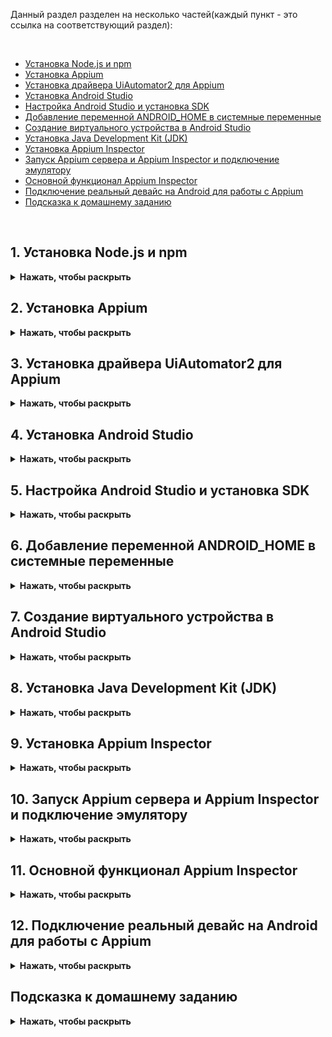 Данный раздел разделен на несколько частей(каждый пункт - это ссылка на соответствующий раздел):

<br>

* [Установка Node.js и npm](#1-Установка-Nodejs-и-npm)
* [Установка Appium](#2-Установка-Appium)
* [Установка драйвера UiAutomator2 для Appium](#3-Установка-драйвера-UiAutomator2-для-Appium)
* [Установка Android Studio](#4-Установка-Android-Studio)
* [Настройка Android Studio и установка SDK](#5-Настройка-Android-Studio-и-установка-SDK)
* [Добавление переменной ANDROID_HOME в системные переменные](#6-Добавление-переменной-ANDROID_HOME-в-системные-переменные)
* [Создание виртуального устройства в Android Studio](#7-Создание-виртуального-устройства-в-Android-Studio)
* [Установка Java Development Kit (JDK)](#8-Установка-Java-Development-Kit-JDK)
* [Установка Appium Inspector](#9-Установка-Appium-Inspector)
* [Запуск Appium сервера и Appium Inspector и подключение эмулятору](#10-Запуск-Appium-сервера-и-Appium-Inspector-и-подключение-эмулятору)
* [Основной функционал Appium Inspector](#11-Основной-функционал-Appium-Inspector)
* [Подключение реальный девайс на Android для работы с Appium](#12-Подключение-реальный-девайс-на-Android-для-работы-с-Appium)
* [Подсказка к домашнему заданию](#Подсказка-к-домашнему-заданию)

<br>

## 1. Установка Node.js и npm
<details><summary><b>Нажать, чтобы раскрыть</b></summary>

Для начала необходимо проверить установлены ли Node.js и npm на вашем компьютере. Для этого необходимо открыть командную строку и выполнить следующие команды:

```bash
node -v
npm -v
```
Если Node.js и npm не установлены, то вы увидите сообщение об ошибке.

![](https://raw.githubusercontent.com/qa-guru/knowledge-base/main/img/python/les20/install_nodejs_win_0.jpeg)

### Установка Node.js

Для того чтобы установить Node.js и npm необходимо перейти на сайт [Node.js](https://nodejs.org/en/) и скачать актуальную версию. 

![](https://raw.githubusercontent.com/qa-guru/knowledge-base/main/img/python/les20/download_nodejs_win.jpeg)

После скачивания необходимо запустить установщик и следовать инструкциям.

![](https://raw.githubusercontent.com/qa-guru/knowledge-base/main/img/python/les20/install_nodejs_1.jpeg)

![](https://raw.githubusercontent.com/qa-guru/knowledge-base/main/img/python/les20/install_nodejs_2.jpeg)

![](https://raw.githubusercontent.com/qa-guru/knowledge-base/main/img/python/les20/install_nodejs_3.jpeg)

Обратите внимание чтобы во время установки были отображены как на скриншоте следующие опции, а именно отображение `Add to PATH` и `npm package manager`.
![](https://raw.githubusercontent.com/qa-guru/knowledge-base/main/img/python/les20/install_nodejs_4.jpeg)

![](https://raw.githubusercontent.com/qa-guru/knowledge-base/main/img/python/les20/install_nodejs_5.jpeg)

![](https://raw.githubusercontent.com/qa-guru/knowledge-base/main/img/python/les20/install_nodejs_6.jpeg)

![](https://raw.githubusercontent.com/qa-guru/knowledge-base/main/img/python/les20/install_nodejs_7.jpeg)

После установки необходимо проверить всё ли установилось корректно. Для этого необходимо открыть командную строку и выполнить команды:

```bash
node -v
npm -v
```

Если всё установилось корректно, то вы увидите версии установленных пакетов.

![](https://raw.githubusercontent.com/qa-guru/knowledge-base/main/img/python/les20/npm_install.jpeg)

</details>

## 2. Установка Appium
<details><summary><b>Нажать, чтобы раскрыть</b></summary>

Установка Appium на Windows происходит через npm. Для этого необходимо открыть командную строку и выполнить следующую команду:

```bash
npm install -g appium
```

![](https://raw.githubusercontent.com/qa-guru/knowledge-base/main/img/python/les20/finish_install_appium.jpeg)

</details>

## 3. Установка драйвера UiAutomator2 для Appium
<details><summary><b>Нажать, чтобы раскрыть</b></summary>

Для установки драйвера UiAutomator2 необходимо выполнить следующую команду:

```bash
appium driver install uiautomator2
```

![](https://raw.githubusercontent.com/qa-guru/knowledge-base/main/img/python/les20/install_driver_uiautomator2.jpeg)

> **Важно!** Если во время ввода команды вы увидите ошибку, подобную этой:

![](https://raw.githubusercontent.com/qa-guru/knowledge-base/main/img/python/les20/error_appium.jpeg)

То необходимо выполнить следующую команду в терминале с **правами администратора!**:

```bash
Set-ExecutionPolicy RemoteSigned
```
И после этого ввести букву `Y` и нажать `Enter`.

![](https://raw.githubusercontent.com/qa-guru/knowledge-base/main/img/python/les20/fix_error.jpeg)

Далее заново нужно повторить установку драйвера UiAutomator2 по команде:

```bash
appium driver install uiautomator2
```

Если всё прошло успешно, то вы увидите сообщение об успешной установке драйвера.

</details>

## 4. Установка Android Studio
<details><summary><b>Нажать, чтобы раскрыть</b></summary>

Для установки Android Studio необходимо перейти на [официальный сайт](https://developer.android.com/studio) разработчика и скачать актуальную версию.

![](https://raw.githubusercontent.com/qa-guru/knowledge-base/main/img/python/les20/download_android_studio.jpeg)

Указать отметку, что вы прочитали и согласны с условиями лицензионного соглашения и нажать на кнопку `Download Android Studio for Windows`.

![](https://raw.githubusercontent.com/qa-guru/knowledge-base/main/img/python/les20/download_android_studio_terms.jpeg)

Открыть скачанный файл и следовать инструкциям.

![](https://raw.githubusercontent.com/qa-guru/knowledge-base/main/img/python/les20/install_android_studio_0.jpeg)

![](https://raw.githubusercontent.com/qa-guru/knowledge-base/main/img/python/les20/install_android_studio_1.jpeg)

![](https://raw.githubusercontent.com/qa-guru/knowledge-base/main/img/python/les20/install_android_studio_2.jpeg)

![](https://raw.githubusercontent.com/qa-guru/knowledge-base/main/img/python/les20/install_android_studio_3.jpeg)

![](https://raw.githubusercontent.com/qa-guru/knowledge-base/main/img/python/les20/install_android_studio_4.jpeg)

После установки нажимаем на кнопку `Finish`. 

![](https://raw.githubusercontent.com/qa-guru/knowledge-base/main/img/python/les20/install_android_studio_5.jpeg)

Так как была указана отметка `Start Android Studio`, то после нажатия на кнопку откроется Android Studio.
В отобразившемся окне `Import Android Studio settings` указываем отметку `Do not import settings` и нажимаем на кнопку `OK`.

![](https://raw.githubusercontent.com/qa-guru/knowledge-base/main/img/python/les20/install_android_studio_6.jpeg)

В окне `Help improve Android Studio` нажимаем на кнопку `Don't send`.

![](https://raw.githubusercontent.com/qa-guru/knowledge-base/main/img/python/les20/install_android_studio_7.jpeg)

</details>

## 5. Настройка Android Studio и установка SDK

<details><summary><b>Нажать, чтобы раскрыть</b></summary>

После открытия Android Studio будет отображено окно `Welcome to Android Studio`. Нажимаем на кнопку `Next`.

![](https://raw.githubusercontent.com/qa-guru/knowledge-base/main/img/python/les20/android_studio_setup_0.jpeg)

В окне `Install Type` выбираем `Standard` и нажимаем на кнопку `Next`.

![](https://raw.githubusercontent.com/qa-guru/knowledge-base/main/img/python/les20/android_studio_setup_1.jpeg)

В окне `Verify Settings` в `Current Settings` отображено что будет скачано и установлено. Нажимаем на кнопку `Next`.

![](https://raw.githubusercontent.com/qa-guru/knowledge-base/main/img/python/les20/android_studio_setup_2.jpeg)

В окне `License Agreement` в блоке `android-sdk-license` ставим отметку `accept`.
Кликаем на блок `intel-android-extra-license` и ставим отметку `accept` и нажимаем на кнопку `Finish`.
Название блока `intel-android-extra-license` может отличаться в зависимости от вашего пк.

![](https://raw.githubusercontent.com/qa-guru/knowledge-base/main/img/python/les20/android_studio_setup_3.jpeg)

Установка зависимостей и sdk может занять некоторое время.

![](https://raw.githubusercontent.com/qa-guru/knowledge-base/main/img/python/les20/downloading_components.jpeg)

> **Важно!** Если во время установки вы увидите сообщение об ошибке, подобное этому:

![](https://raw.githubusercontent.com/qa-guru/knowledge-base/main/img/python/les20/alert_virtual.jpeg)

То необходимо включить виртуализацию в BIOS. Для этого необходимо перезагрузить компьютер и во время загрузки нажать на клавишу `F2` или `F12` (в зависимости от производителя вашего пк). В меню BIOS необходимо найти пункт `Virtualization` и включить его.

### Проверка установки зависимостей и установка SDK Platforms вручную

После установки зависимостей откроется окно `Welcome to Android Studio`. В котором необходимо кликнуть на выпадающий список `More Actions` и выбрать пункт `SDK Manager`.

![](https://raw.githubusercontent.com/qa-guru/knowledge-base/main/img/python/les20/open_android_studio.jpeg)

На вкладке `SDK Platforms` убедитесь, что установлены все необходимые пакеты. Если какие-то пакеты не установлены, то установите их.

![](https://raw.githubusercontent.com/qa-guru/knowledge-base/main/img/python/les20/sdk_platforms.jpeg)

Перейти на вкладку `SDK Tools` и убедиться, что установлены все необходимые пакеты. Если какие-то пакеты не установлены, то установите их.

![](https://raw.githubusercontent.com/qa-guru/knowledge-base/main/img/python/les20/sdk_tools.jpeg)

</details>

## 6. Добавление переменной ANDROID_HOME в системные переменные

<details><summary><b>Нажать, чтобы раскрыть</b></summary>

Для того чтобы Appium мог найти SDK Android, необходимо добавить переменную `ANDROID_HOME` в системные переменные. Для этого необходимо выполнить следующие шаги:

![](https://raw.githubusercontent.com/qa-guru/knowledge-base/main/img/python/les20/sdk_location.jpeg)

1. Перейти в `Панель управления` -> `Систем и безопасность` -> `Система` -> `Дополнительные параметры системы`.( Либо открыть окно `Мой компьютер`, кликнуть правой кнопкой мыши и выбрать пункт `Свойства`).
2. В открывшемся окне перейти на вкладку `Дополнительно`/ `Дополнительные параметры системы` и нажать на кнопку `Переменные среды`.
3. В разделе `Системные переменные`/ `Переменные среды пользователя` нажать на кнопку `Создать`.
4. В поле `Имя переменной` ввести `ANDROID_HOME`, а в поле `Значение переменной` ввести путь до папки с SDK Android. Например, `C:\Users\%USERNAME%\AppData\Local\Android\Sdk`.
5. Нажать на кнопку `ОК`.

где `%USERNAME%` - это ваше имя пользователя.

Действия выше нужно проделать как для системной переменной, так и для переменной пользователя.

![](https://raw.githubusercontent.com/qa-guru/knowledge-base/main/img/python/les20/path_directory.jpeg)

![](https://raw.githubusercontent.com/qa-guru/knowledge-base/main/img/python/les20/open_path_location_4_1.jpeg)

![](https://raw.githubusercontent.com/qa-guru/knowledge-base/main/img/python/les20/open_path_location_5.jpeg)

![](https://raw.githubusercontent.com/qa-guru/knowledge-base/main/img/python/les20/open_path_location_6.jpeg)

Далее необходимо добавить в переменную `Path` путь до папки `platform-tools` и `tools` внутри папки с SDK Android. Для этого необходимо выполнить следующие шаги:

1. В разделе `Системные переменные`/ `Переменные среды пользователя` найти переменную `Path` и нажать на кнопку `Изменить`.
2. Нажать на кнопку `Создать`.
3. В поле `Имя переменной` ввести `Path` кликнуть на нее два раза, а в пустое поле ввести пути до папок `platform-tools` и `tools` внутри папки с SDK Android. 

Например,

```
C:\Users\%USERNAME%\AppData\Local\Android\Sdk\tools
C:\Users\%USERNAME%\AppData\Local\Android\Sdk\tools\bin 
C:\Users\%USERNAME%\AppData\Local\Android\Sdk\platform-tools
C:\Users\%USERNAME%\AppData\Local\Android\Sdk\platform-tools\adb
C:\Users\%USERNAME%\AppData\Local\Android\Sdk\emulator
```

где `%USERNAME%` - это ваше имя пользователя.

4. Нажать на кнопку `ОК`.

![](https://raw.githubusercontent.com/qa-guru/knowledge-base/main/img/python/les20/android_path.jpeg)

Данные действия нужно проделать как для системной переменной, так и для переменной пользователя.

> **Mac os**

Для того чтобы добавить переменную `ANDROID_HOME` в Mac OS, необходимо выполнить следующие шаги:
открыть терминал и выполнить следующую команду:

```bash
open .zshrc
```

Откроется файл `.zshrc` в текстовом редакторе. В конец файла добавить следующую строку:

```bash
export PATH=$PATH:/usr/local/bin
export ANDROID_HOME="$HOME/Library/Android/sdk"
export ANDROID_SDK_ROOT="$HOME/Library/Android/sdk"
export PATH="$ANDROID_HOME/tools:$PATH"
export PATH="$ANDROID_HOME/platform-tools:$PATH"
```

source ~/.zshrc

</details>

## 7. Создание виртуального устройства в Android Studio

<details><summary><b>Нажать, чтобы раскрыть</b></summary>

Открыть `Android Studio`. 
Кликнуть на выпадающий список `More Actions` и выбрать пункт `Virtual Device Manager`.

![](https://raw.githubusercontent.com/qa-guru/knowledge-base/main/img/python/les20/virtual_devices.jpeg)

В открывшемся окне нажать на кнопку `Device Manager` необходимо нажать на иконку `+`.

![](https://raw.githubusercontent.com/qa-guru/knowledge-base/main/img/python/les20/create_device.jpeg)

На странице `System Image` необходимо выбрать версию Android, которую вы хотите установить на эмуляторе.
Если в строке `Realease Name` нарисована иконка скачивания, то необходимо нажать на нее и дождаться окончания загрузки.

![](https://raw.githubusercontent.com/qa-guru/knowledge-base/main/img/python/les20/system_image.jpeg)

![](https://raw.githubusercontent.com/qa-guru/knowledge-base/main/img/python/les20/install_android_13.jpg)

После скачивания данная версия будет доступна для установки.

![](https://raw.githubusercontent.com/qa-guru/knowledge-base/main/img/python/les20/add_image_android14.jpeg)

В окне `Choice a device definition` выбрать устройство, которое вы хотите эмулировать и нажать на кнопку `Next`.

![](https://raw.githubusercontent.com/qa-guru/knowledge-base/main/img/python/les20/choose_device.jpeg)

В окне `Verify Configuration` если необходимо можно изменить название устройства и другие параметры. После этого нажать на кнопку `Finish`.

![](https://raw.githubusercontent.com/qa-guru/knowledge-base/main/img/python/les20/add_name_avd.jpeg)

### Запуск виртуального устройства

Для того чтобы запустить виртуальное устройство, необходимо на странице `Device Manager` в строке с созданным устройством нажать на кнопку `Play`.
Первый раз может отобразиться окно `Adb`, которое необходимо одобрить.

![](https://raw.githubusercontent.com/qa-guru/knowledge-base/main/img/python/les20/adb.jpeg)

После этого начнется загрузка виртуального устройства.

![](https://raw.githubusercontent.com/qa-guru/knowledge-base/main/img/python/les20/device_loading.jpeg)

После загрузки виртуального устройства можно проверить его отображение в терминале с помощью команды `adb devices`.

![](https://raw.githubusercontent.com/qa-guru/knowledge-base/main/img/python/les20/adb_device.jpeg)

В терминале будет отображен уникальный идентификатор устройства.

</details>

## 8. Установка Java Development Kit (JDK)
<details><summary><b>Нажать, чтобы раскрыть</b></summary>

Для установки JDK необходимо перейти на [официальный сайт](https://www.oracle.com/java/technologies/downloads/) разработчика и скачать актуальную версию.

Или же использовать [Azul](https://www.azul.com/downloads/?package=jdk#zulu).

Или [JDK Java](https://jdk.java.net/).

![](https://raw.githubusercontent.com/qa-guru/knowledge-base/main/img/python/les20/azul_jdk.jpeg)

![](https://raw.githubusercontent.com/qa-guru/knowledge-base/main/img/python/les20/azul-download_jdk.jpeg)

Запустить установщик и следовать инструкциям.

![](https://raw.githubusercontent.com/qa-guru/knowledge-base/main/img/python/les20/azul_install.jpeg)

![](https://raw.githubusercontent.com/qa-guru/knowledge-base/main/img/python/les20/azul_install_1.jpeg)

![](https://raw.githubusercontent.com/qa-guru/knowledge-base/main/img/python/les20/azul_install_2.jpeg)

![](https://raw.githubusercontent.com/qa-guru/knowledge-base/main/img/python/les20/azul_install_3.jpeg)

![](https://raw.githubusercontent.com/qa-guru/knowledge-base/main/img/python/les20/azul_install_4.jpeg)

Далее необходимо снова перейти в `Системные переменные`/ `Переменные среды пользователя` и проверить есть ли добавленная переменная `JAVA_HOME`. Если ее нет, то добавить ее.

![](https://raw.githubusercontent.com/qa-guru/knowledge-base/main/img/python/les20/Java_home.jpeg)

> **Mac os**

Для того чтобы добавить переменную `ANDROID_HOME` в Mac OS, необходимо выполнить следующие шаги:
открыть терминал и выполнить следующую команду:

```bash
open .zshrc
```

Откроется файл `.zshrc` в текстовом редакторе. В конец файла добавить следующую строку:

```bash
export PATH="/opt/homebrew/opt/openjdk/bin:$PATH"
export JAVA_HOME="/Library/Java/JavaVirtualMachines/jdk-21.jdk/Contents/Home"
```

source ~/.zshrc

Далее необходимо проверить видно ли переменную `JAVA_HOME` и `Java` в командной строке. Для этого необходимо выполнить следующие команды:

```bash
java -version
```

```bash
$Env:JAVA_HOME
```

Если переменные установлены корректно, то вы увидите версию установленного JDK и путь до папки с JDK.

![](https://raw.githubusercontent.com/qa-guru/knowledge-base/main/img/python/les20/java_install_check.jpeg)


</details>

## 9. Установка Appium Inspector
<details><summary><b>Нажать, чтобы раскрыть</b></summary>


Для установки Appium Inspector необходимо перейти на [страницу GitHub](https://github.com/appium/appium-inspector/releases) проекта и скачать актуальную версию установщика именно для вашей операционной системы.

![](https://raw.githubusercontent.com/qa-guru/knowledge-base/main/img/python/les20/download_appium_inspector.jpeg)

![](https://raw.githubusercontent.com/qa-guru/knowledge-base/main/img/python/les20/appium_inspector_download.jpeg)

![](https://raw.githubusercontent.com/qa-guru/knowledge-base/main/img/python/les20/choose_exe_file_appium_inspector.jpeg)

После скачивания необходимо запустить установщик и следовать инструкциям.

![](https://raw.githubusercontent.com/qa-guru/knowledge-base/main/img/python/les20/inspector_install.jpeg)

![](https://raw.githubusercontent.com/qa-guru/knowledge-base/main/img/python/les20/open_inspector.jpeg)

</details>

## 10. Запуск Appium сервера и Appium Inspector и подключение эмулятору

<details><summary><b>Нажать, чтобы раскрыть</b></summary>

### Запуск Appium сервера
Для запуска Appium необходимо открыть командную строку и выполнить следующую команду:

```bash
appium
```

![](https://raw.githubusercontent.com/qa-guru/knowledge-base/main/img/python/les20/start_appium.jpeg)

Необходимо дождаться пока Appium запустится и отобразится сообщение о том, что сервер запущен.
Необходимо проверить не отображено ли ошибок при запуске, а также отображены ли драйверы `UiAutomator2` которые были установлены ранее.

Важно обратить внимание на следующие строки:

```
[Appium] You can provide the following URLs in your client code to connect to this server: 
[Appium] http://127.0.0.1:4723/ (only accessible from the same host)
```

![](https://raw.githubusercontent.com/qa-guru/knowledge-base/main/img/python/les20/url_appuim.jpeg)

– именно http://127.0.0.1:4723/ является полным «remote url», который используется для создания подключения. 
Для подключения из `Appium Inspector`: Remote Host (127.0.0.1); Remote Port (4723); Remote Path (/).

Есть важный нюанс по Remote Path – раньше он по умолчанию был равен /wd/hub, и полный `remote url` выглядел так `http://127.0.0.1:4723/wd/hub`. Сейчас поменялась, и не нужно указывать `/wd/hub`, но если необходимо запускать appium как ранее, то необходимо передать `--base-path`:

```bash
appium --base-path "/wd/hub"
```

![](https://raw.githubusercontent.com/qa-guru/knowledge-base/main/img/python/les20/wd_hub_appium.jpeg)


### Запуск Appium Inspector

После запуска Appium сервера нужно запустить Appium Inspector. После запуска Appium Inspector необходимо убедиться что убедиться, что параметры Remote Host, Remote Port, Remote Path соответствуют тем, с которыми запущен Appium-сервер 

![](https://raw.githubusercontent.com/qa-guru/knowledge-base/main/img/python/les20/appium_server.jpeg)

Если запущен Appium сервер с Remote Path как `/wd/hub`, то нужно указать его в Appium Inspector.

![](https://raw.githubusercontent.com/qa-guru/knowledge-base/main/img/python/les20/wd_hub_appium_inspector.jpeg)

Иногда при подключении к Appium Inspector может возникнуть ошибка, что не удается подключиться и что необходимо подтвердить неавторизованное подключение. 
Для этого необходимо в Appium Inspector открыть блок `Advanced Settings` и включить опцию `Allow Unauthorized Sertificates`.

![](https://raw.githubusercontent.com/qa-guru/knowledge-base/main/img/python/les20/allow_unauthorized_sertificates.jpeg)


### Подключение Android эмулятора
**Важно!** Для того чтобы подключить Android эмулятор к Appium Inspector необходимо чтобы appium был запущен и работал.
Необходимо запустить эмулятор в Android Studio и дождаться его загрузки. 
После этого необходимо подключить Appium Inspector к Android эмулятору. Для этого необходимо выполнить следующие шаги:
А именно ввести в поле `Desired Capabilities` следующие минимальные параметры:

```json
{
  "platformName": "Android",
  "appium:automationName": "UiAutomator2"
}
```

![](https://raw.githubusercontent.com/qa-guru/knowledge-base/main/img/python/les20/capabilities_add.jpeg)

Это можно сделать вручную добавляя каждый параметр по отдельности или же воспользоваться блоком `JSON Representation`. 
Через блок `JSON Representation` можно добавить все параметры сразу, вставив их в поле и нажав иконку с дискетой.

![](https://raw.githubusercontent.com/qa-guru/knowledge-base/main/img/python/les20/json_representation.jpeg)

После сохранения параметров они будут размещены в поля `Desired Capabilities`.

![](https://raw.githubusercontent.com/qa-guru/knowledge-base/main/img/python/les20/json_representation_1.jpeg)

Префикс `appium`: в названии параметров можно не писать, он добавится при подключении автоматически при условии установленного чекбокса `Automatically add necessary Appium vendor prefixes on start`.

![](https://raw.githubusercontent.com/qa-guru/knowledge-base/main/img/python/les20/appium_prefix.jpeg)

После добавления параметров необходимо нажать на кнопку `Start Session`.

После запуска appium inspector в терминале будет отображен лог подключения к эмулятору. 
И если всё прошло успешно, то в Appium Inspector будет отображен экран эмулятора.

![](https://raw.githubusercontent.com/qa-guru/knowledge-base/main/img/python/les20/run_emulator.jpeg)

</details>

## 11. Основной функционал Appium Inspector

<details><summary><b>Нажать, чтобы раскрыть</b></summary>

В Appium Inspector есть несколько основных функций, которые помогают в работе с элементами на экране эмулятора.

### Select Elements

`Select Elements` - это функция, которая позволяет выбрать элемент на экране эмулятора и увидеть его XPath, ID, ClassName и другие параметры.
По умолчанию данная функция включена. Необходимо только кликнуть на элемент на экране.

![](https://raw.githubusercontent.com/qa-guru/knowledge-base/main/img/python/les20/select_elements.jpeg)

### Search for element

`Search for element` - это функция, которая позволяет искать элемент на экране по его XPath, ID, ClassName и другим параметрам.
Для того чтобы проверить есть ли среди элементов на экране нужный элемент, необходимо кликнуть на иконку лупы, выбрать тип локатора и ввести значение. Далее нажать на кнопку `Search`.

Полный списком поддерживаемых локаторов можно увидеть в [официальном README драйвера UiAutomator2](https://github.com/appium/appium-uiautomator2-driver#element-location) 

![](https://raw.githubusercontent.com/qa-guru/knowledge-base/main/img/python/les20/search_element.jpeg)

![](https://raw.githubusercontent.com/qa-guru/knowledge-base/main/img/python/les20/search_element_1.jpeg)

![](https://raw.githubusercontent.com/qa-guru/knowledge-base/main/img/python/les20/search_element_2.jpeg)

### Tap/Swipe by coordinates

`Tap/Swipe by coordinates` - это функция, которая позволяет тапнуть или свайпнуть по экрану эмулятора по координатам.

Для того чтобы тапнуть по экрану или свайпунть, необходимо кликнуть на иконку с `+` для активации режима выбора координат, выбрать координаты(навести курсор на нужное место и кликнуть).

![](https://raw.githubusercontent.com/qa-guru/knowledge-base/main/img/python/les20/tap_swipe_coordinates.jpeg)

![](https://raw.githubusercontent.com/qa-guru/knowledge-base/main/img/python/les20/tap_swipe_coordinates_1.jpeg)


### Show Element Handles

`Show Element Handles` - это функция, которая позволяет увидеть все кликабельные элементы на экране.

Для того чтобы увидеть все элементы на экране, необходимо переключить переключатель в положение `ON`.

![](https://raw.githubusercontent.com/qa-guru/knowledge-base/main/img/python/les20/show_element_handles.jpeg)

![](https://raw.githubusercontent.com/qa-guru/knowledge-base/main/img/python/les20/show_element_handles_1.jpeg)

Все кликабельные элементы будут подсвечены красным цветом. Если это иконка `+` то нужно кликнуть и отобразиться несколько параметров элемента на которые можно кликнуть.

</details>

## 12. Подключение реальный девайс на Android для работы с Appium

<details><summary><b>Нажать, чтобы раскрыть</b></summary>

### Подготовка реального устройства к подключению

1. Перейти в настройки устройства;
2. Открыть пункт `О телефоне`;
3. Нажать на пункт `Номер сборки` несколько раз, пока не появится сообщение о том, что режим разработчика активирован;
4. Перейти в настройки разработчика;
5. Активировать режим разработчика;
6. Активировать отладку по USB.
7. Подключить устройство к компьютеру через USB-кабель.
8. При первом подключении устройства к компьютеру необходимо дать разрешение на подключение к компьютеру, выбрав пункт `Всегда разрешать...`.
9. После подключения устройства проверить его отображение с помощью команды `adb devices`.
10. Если необходимо, можно настроить [дополнительные опции](https://developer.android.com/studio/debug/dev-options#general), например, включить опцию «Stay Awake» («Не выключать экран»)

### Подключение реального устройства к Appium и запуск apk

Для начала необходимо скачать apk файл, который будет тестироваться. Как пример [wikipedia.apk](https://github.com/wikimedia/apps-android-wikipedia/releases/tag/latest)
Далее необходимо запустить Appium и Appium Inspector. После этого необходимо подключить устройство к компьютеру и дождаться его отображения в терминале с помощью команды `adb devices`.

В Appium Inspector необходимо добавить параметры для подключения к устройству:

```json
{
  "platformName": "Android",
  "appium:automationName": "UiAutomator2",
  "appium:app": "<YOUR-PATH-TO-PROJECT>/app-alpha-universal-release.apk",
  "appium:appWaitActivity": "org.wikipedia.*"
}
```

Опция `appium:app` - это путь до apk файла, который будет тестироваться.
Опция `appium:appWaitActivity` - это активити, которая будет открыта после запуска apk файла. Чаще всего ее не используют, или же используют `*` если нужно указать любую активити.

После добавления параметров необходимо нажать на кнопку `Start Session`.

![](https://raw.githubusercontent.com/qa-guru/knowledge-base/main/img/python/les20/conect_real_device.jpeg)

![](https://raw.githubusercontent.com/qa-guru/knowledge-base/main/img/python/les20/real_apk_device.jpeg)


Если одновременно подключено более одного устройства, например – эмулятор и реальный девайс, то надо либо оставить только одно устройство подключенным (закрыв, например, эмулятор), либо дополнительно указать опцию deviceName:

``` 
"appium:deviceName": "<YOUR-DEVICE-NAME>"
```

`YOUR-DEVICE-NAME` – это имя вашего устройства.


или опцию udid:

```
"appium:udid": "<YOUR-DEVICE-UDID>"
```

`YOUR-DEVICE-UDID` – это уникальный идентификатор вашего устройства, который можно узнать с помощью команды `adb devices`.

</details>

##  Подсказка к домашнему заданию
<details><summary><b>Нажать, чтобы раскрыть</b></summary>

Ты увидишь полное решение реализации, если нажмешь на кнопку ниже.
Ты уверен, что хочешь это сделать?
<details><summary><b>Да, я осознаю все риски, и спишу</b></summary>

А может подумаешь еще раз?
<details><summary><b>Уже думал, хочу списать</b></summary>

А может загуглить самостоятельно?
<details><summary><b>Не помогло, дай списать</b></summary>

Спишешь, но не скажешь никому?
<details><summary><b>Так и думал/ла сделать</b></summary>

А вдруг ты сможешь сам?
<details><summary><b>Может, но не сейчас</b></summary>

Ладно, смотри решение, но не забудь разобраться в нем.
<details><summary><b>Обязуюсь разобраться после того как спишу</b></summary>

Пример реализации конфигурации, а именно файл config.py:
<details><summary><b>Пример реализации конфигурации, а именно файл config.py</b></summary>

```python
import os
from dotenv import load_dotenv
from appium.options.android import UiAutomator2Options
import utils


def to_driver_options(context):
    options = UiAutomator2Options()

    if context == 'local_emulator':
        options.set_capability('remote_url', os.getenv('REMOTE_URL')) # адрес удаленного сервера
        options.set_capability('deviceName', os.getenv('DEVICE_NAME')) # имя устройства
        options.set_capability('appWaitActivity', os.getenv('APP_WAIT_ACTIVITY')) # активити, которая будет открыта после запуска apk файла
        #options.set_capability('udid', os.getenv('UDID')) # уникальный идентификатор устройства 
        options.set_capability('app', utils.file.abs_path_from_project(os.getenv('APP'))) # путь до apk файла

    if context == 'local_real_device':
        options.set_capability('remote_url', os.getenv('REMOTE_URL'))
        options.set_capability('deviceName', os.getenv('DEVICE_NAME'))
        options.set_capability('appWaitActivity', os.getenv('APP_WAIT_ACTIVITY'))
        #options.set_capability('udid', os.getenv('UDID'))
        options.set_capability('app', utils.file.path_from_project(os.getenv('APP')))
        

    if context == 'bstack':
        options.set_capability('remote_url', os.getenv('REMOTE_URL'))
        options.set_capability('deviceName', os.getenv('DEVICE_NAME'))
        options.set_capability('platformName', os.getenv('PLATFORM_NAME'))
        options.set_capability('platformVersion', os.getenv('PLATFORM_VERSION'))
        options.set_capability('appWaitActivity', os.getenv('APP_WAIT_ACTIVITY'))
        options.set_capability('app', os.getenv('APP'))
        load_dotenv(dotenv_path=utils.file.path_from_project('.env.credentials')) # загрузка переменных окружения из файла .env.credentials
        options.set_capability(
            'bstack:options', {
                'projectName': 'Wikipedia project',
                'buildName': 'browserstack-build-1',
                'sessionName': 'BStack test',
                'userName': os.getenv('USER_NAME'),
                'accessKey': os.getenv('ACCESS_KEY'),
            },
        )

    return options
```

Env файлы могут быть реализованы следующим образом:

.env.local_emulator

```env
REMOTE_URL='http://127.0.0.1:4723' # адрес удаленного сервера
DEVICE_NAME='emulator-5554' # имя устройства, его можно узнать с помощью команды 'adb devices'
APP_WAIT_ACTIVITY='org.wikipedia.*' # активити, которая будет открыта после запуска apk файла
APP='./app-alpha-universal-release.apk' # название apk файла
```

.env.local_real_device

```env
REMOTE_URL='http://127.0.0.1:4723'
DEVICE_NAME='****' # имя реального устройства, его можно узнать с помощью команды 'adb devices'
APP_WAIT_ACTIVITY='org.wikipedia.*'
APP='./app-alpha-universal-release.apk'
```

.env.bstack
```env
REMOTE_URL='http://hub.browserstack.com/wd/hub' # адрес удаленного сервера BrowserStack
DEVICE_NAME='Google Pixel 3' # имя устройства BrowserStack
PLATFORM_NAME='Android' # платформа Android
PLATFORM_VERSION='9.0' # версия Android
APP_WAIT_ACTIVITY='org.wikipedia.*' # активити, которая будет открыта после запуска apk файла
APP='bs://*********' # ссылка на apk файл в BrowserStack
```

.env.credentials
```env
USER_NAME='*****' # имя пользователя BrowserStack
ACCESS_KEY='*****' # ключ доступа к аккаунту BrowserStack
```

</details>

<details><summary><b>Пример файла conftest.py</b></summary>

```python
import pytest
from appium import webdriver
from dotenv import load_dotenv
from selene import browser

import config
from utils import attach


def pytest_addoption(parser):
    parser.addoption(
        "--context",
        default="bstack",
        help="Specify the test context"
    )


def pytest_configure(config):
    context = config.getoption("--context")
    env_file_path = f".env.{context}"

    load_dotenv(dotenv_path=env_file_path)


@pytest.fixture
def context(request):
    return request.config.getoption("--context")


@pytest.fixture(scope='function', autouse=True)
def mobile_management(context):
    options = config.to_driver_options(context=context)

    browser.config.driver = webdriver.Remote(options.get_capability('remote_url'), options=options)
    browser.config.timeout = 10.0

    yield

    attach.add_screenshot()
    attach.add_xml()
    session_id = browser.driver.session_id

    browser.quit()

    if context == 'bstack':
        attach.add_video(session_id)
```

Пример запуска тестов при реализации описанной выше

```bash
pytest # при не указании параметра --context будет запущен тест в контексте bstack, это равноценно команде pytest --context=bstack

pytest --context=local_emulator # запуск теста в контексте local_emulator

pytest --context=local_real_device # запуск теста в контексте local_real_device

pytest --context=bstack # запуск теста в контексте bstack
```
</details>
</details>
</details>
</details>
</details>
</details>
</details>
</details>
